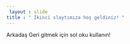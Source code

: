 ```yaml
---
 layout : slide 
title : " İkinci slaytımıza hoş geldiniz! "
---
```

Arkadaş
Geri gitmek için sol oku kullanın!
